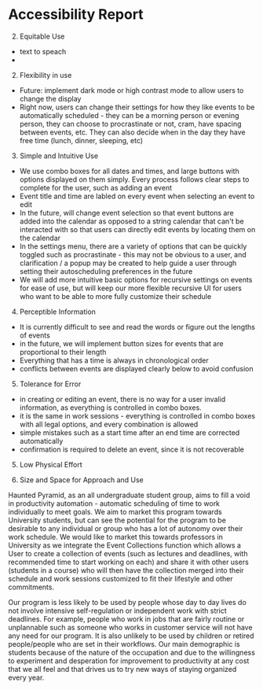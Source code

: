 # Accessibility Report

2. Equitable Use
- text to speach 
- 
2. Flexibility in use
- Future: implement dark mode or high contrast mode to allow users to change the display
- Right now, users can change their settings for how they like events to be automatically scheduled - they can be a morning person 
or evening person, they can choose to procrastinate or not, cram, have spacing between events, etc. They can also decide when
in the day they have free time (lunch, dinner, sleeping, etc)

3. Simple and Intuitive Use
- We use combo boxes for all dates and times, and large buttons with options displayed on them simply. Every process
follows clear steps to complete for the user, such as adding an event
- Event title and time are labled on every event when selecting an event to edit
- In the future, will change event selection so that event buttons are added into the calendar as opposed to a string calendar
that can't be interacted with so that users can directly edit events by locating them on the calendar
- In the settings menu, there are a variety of options that can be quickly toggled such as procrastinate - this may not be 
obvious to a user, and clarification / a popup may be created to help guide a user through setting their autoscheduling
preferences in the future
- We will add more intuitive basic options for recursive settings on events for ease of use, 
but will keep our more flexible recursive UI for users who want to be able to more fully
customize their schedule

4. Perceptible Information
- It is currently difficult to see and read the words or figure out the lengths of events
- in the future, we will implement button sizes for events that are proportional to their length
- Everything that has a time is always in chronological order
- conflicts between events are displayed clearly below to avoid confusion

5. Tolerance for Error
- in creating or editing an event, there is no way for a user invalid information, as everything is controlled in combo boxes.
- it is the same in work sessions - everything is controlled in combo boxes with all legal options, and every combination is allowed
- simple mistakes such as a start time after an end time are corrected automatically
- confirmation is required to delete an event, since it is not recoverable

5. Low Physical Effort

6. Size and Space for Approach and Use


Haunted Pyramid, as an all undergraduate student group, aims to fill a void in productivity automation - automatic scheduling of time to work individually to meet goals. We aim to market this program towards University
students, but can see the potential for the program to be desirable to any individual or group who has a lot of autonomy
over their work schedule. We would like to market this towards professors in University as we integrate the Event Collections
function which allows a User to create a collection of events (such as lectures and deadlines, with recommended time to 
start working on each) and share it with other users (students in a course) who will then have the collection merged into
their schedule and work sessions customized to fit their lifestyle and other commitments.

Our program is less likely to be used by people whose day to day lives do not involve intensive self-regulation or independent
work with strict deadlines. For example, people who work in jobs that are fairly routine or unplannable such as someone 
who works in customer service will not have any need for our program. It is also unlikely to be used by children or retired
people/people who are set in their workflows. Our main demographic is students because of the nature of the occupation 
and due to the willingness to experiment and desperation for improvement to productivity at any cost that we all feel and that
drives us to try new ways of staying organized every year. 